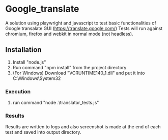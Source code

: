 # Google_translate
A solution using playwright and javascript to test basic functionalities of Google transalate GUI (https://translate.google.com/)
Tests will run against chromium, firefox and webkit in normal mode (not headless).


## Installation
1. Install "node.js"
2. Run command "npm install" from the project directory
3. (For Windows) Download "VCRUNTIME140_1.dll" and put it into C:\Windows\System32

### Execution
1. run command "node .\translator_tests.js"

### Results
Results are written to logs and also screenshot is made at the end of each test and saved into output directory.
